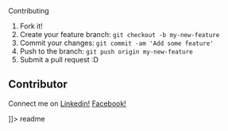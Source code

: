 <snippet>
  <content><![CDATA[
# ${1:Project Name}
Horof is an Android App for learning Chakma Language Alphabet. The repository will be a reference in developing app based on Chakma Alphabet.

## Contributing
1. Fork it!
2. Create your feature branch: `git checkout -b my-new-feature`
3. Commit your changes: `git commit -am 'Add some feature'`
4. Push to the branch: `git push origin my-new-feature`
5. Submit a pull request :D

## Contributor
Connect me on [Linkedin!](https://www.linkedin.com/in/jyoti-chakma) 
[Facebook!](https://www.facebook.com/profile.php?id=100022969802923)

]]></content>
  <tabTrigger>readme</tabTrigger>
</snippet>

